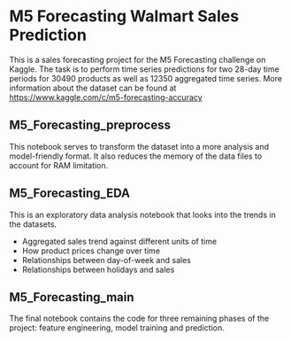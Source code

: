 # M5 Forecasting Walmart Sales Prediction 

This is a sales forecasting project for the M5 Forecasting challenge on Kaggle. The task is to perform time series predictions for two 28-day time periods for 30490 products as well as 12350 aggregated time series. More information about the dataset can be found at https://www.kaggle.com/c/m5-forecasting-accuracy

## M5_Forecasting_preprocess

This notebook serves to transform the dataset into a more analysis and model-friendly format. It also reduces the memory of the data files to account for RAM limitation.

## M5_Forecasting_EDA

This is an exploratory data analysis notebook that looks into the trends in the datasets. 
- Aggregated sales trend against different units of time
- How product prices change over time
- Relationships between day-of-week and sales
- Relationships between holidays and sales

## M5_Forecasting_main

The final notebook contains the code for three remaining phases of the project: feature engineering, model training and prediction. 
